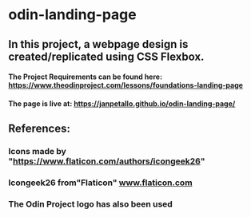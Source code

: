 # odin-landing-page

## In this project, a webpage design is created/replicated using CSS Flexbox.
#### The Project Requirements can be found here: https://www.theodinproject.com/lessons/foundations-landing-page
#### The page is live at: https://janpetallo.github.io/odin-landing-page/
## References:

### Icons made by "https://www.flaticon.com/authors/icongeek26" 
### Icongeek26 from"Flaticon" www.flaticon.com 

### The Odin Project logo has also been used
